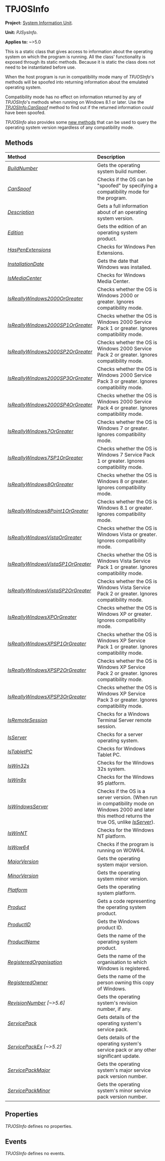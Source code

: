 # TPJOSInfo

**Project:** [System Information Unit](../API.md).

**Unit:** _PJSysInfo_.

**Applies to:** ~>5.0

This is a static class that gives access to information about the operating system on which the program is running. All the class' functionality is exposed through its static methods. Because it is static the class does not need to be instantiated before use.

When the host program is run in compatibility mode many of _TPJOSInfo_'s methods will be spoofed into returning information about the emulated operating system.

Compatibility mode has no effect on information returned by any of _TPJOSInfo_'s methods when running on Windows 8.1 or later. Use the _[TPJOSInfo.CanSpoof](./TPJOSInfo-CanSpoof.md)_ method to find out if the returned information _could_ have been spoofed.

_TPJOSInfo_ also provides some [new methods](./TPJOSInfo-IsReallyWindows-Methods.md) that can be used to query the operating system version regardless of any compatibility mode.

## Methods

| Method | Description |
|:-------|:------------|
| _[BuildNumber](./TPJOSInfo-BuildNumber.md)_ | Gets the operating system build number. |
| _[CanSpoof](./TPJOSInfo-CanSpoof.md)_ | Checks if the OS can be "spoofed" by specifying a compatibility mode for the program. |
| _[Description](./TPJOSInfo-Description.md)_ | Gets a full information about of an operating system version. |
| _[Edition](./TPJOSInfo-Edition.md)_ | Gets the edition of an operating system product. |
| _[HasPenExtensions](./TPJOSInfo-HasPenExtensions.md)_ | Checks for Windows Pen Extensions. |
| _[InstallationDate](./TPJOSInfo-InstallationDate.md)_ | Gets the date that Windows was installed. |
| _[IsMediaCenter](./TPJOSInfo-IsMediaCenter.md)_ | Checks for Windows Media Center. |
| _[IsReallyWindows2000OrGreater](./TPJOSInfo-IsReallyWindows-Methods.md)_ | Checks whether the OS is Windows 2000 or greater. Ignores compatibility mode. |
| _[IsReallyWindows2000SP1OrGreater](./TPJOSInfo-IsReallyWindows-Methods.md)_ | Checks whether the OS is Windows 2000 Service Pack 1 or greater. Ignores compatibility mode. |
| _[IsReallyWindows2000SP2OrGreater](./TPJOSInfo-IsReallyWindows-Methods.md)_ | Checks whether the OS is Windows 2000 Service Pack 2 or greater. Ignores compatibility mode. |
| _[IsReallyWindows2000SP3OrGreater](./TPJOSInfo-IsReallyWindows-Methods.md)_ | Checks whether the OS is Windows 2000 Service Pack 3 or greater. Ignores compatibility mode. |
| _[IsReallyWindows2000SP4OrGreater](./TPJOSInfo-IsReallyWindows-Methods.md)_ | Checks whether the OS is Windows 2000 Service Pack 4 or greater. Ignores compatibility mode. |
| _[IsReallyWindows7OrGreater](./TPJOSInfo-IsReallyWindows-Methods.md)_ | Checks whether the OS is Windows 7 or greater. Ignores compatibility mode. |
| _[IsReallyWindows7SP1OrGreater](./TPJOSInfo-IsReallyWindows-Methods.md)_ | Checks whether the OS is Windows 7 Service Pack 1 or greater. Ignores compatibility mode. |
| _[IsReallyWindows8OrGreater](./TPJOSInfo-IsReallyWindows-Methods.md)_ | Checks whether the OS is Windows 8 or greater. Ignores compatibility mode. |
| _[IsReallyWindows8Point1OrGreater](./TPJOSInfo-IsReallyWindows-Methods.md)_ | Checks whether the OS is Windows 8.1 or greater. Ignores compatibility mode. |
| _[IsReallyWindowsVistaOrGreater](./TPJOSInfo-IsReallyWindows-Methods.md)_ | Checks whether the OS is Windows Vista or greater. Ignores compatibility mode. |
| _[IsReallyWindowsVistaSP1OrGreater](./TPJOSInfo-IsReallyWindows-Methods.md)_ | Checks whether the OS is Windows Vista Service Pack 1 or greater. Ignores compatibility mode. |
| _[IsReallyWindowsVistaSP2OrGreater](./TPJOSInfo-IsReallyWindows-Methods.md)_ | Checks whether the OS is Windows Vista Service Pack 2 or greater. Ignores compatibility mode. |
| _[IsReallyWindowsXPOrGreater](./TPJOSInfo-IsReallyWindows-Methods.md)_ | Checks whether the OS is Windows XP or greater. Ignores compatibility mode. |
| _[IsReallyWindowsXPSP1OrGreater](./TPJOSInfo-IsReallyWindows-Methods.md)_ | Checks whether the OS is Windows XP Service Pack 1 or greater. Ignores compatibility mode. |
| _[IsReallyWindowsXPSP2OrGreater](./TPJOSInfo-IsReallyWindows-Methods.md)_ | Checks whether the OS is Windows XP Service Pack 2 or greater. Ignores compatibility mode. |
| _[IsReallyWindowsXPSP3OrGreater](./TPJOSInfo-IsReallyWindows-Methods.md)_ | Checks whether the OS is Windows XP Service Pack 3 or greater. Ignores compatibility mode. |
| _[IsRemoteSession](./TPJOSInfo-IsRemoteSession.md)_ | Checks for a Windows Terminal Server remote session. |
| _[IsServer](./TPJOSInfo-IsServer.md)_ | Checks for a server operating system. |
| _[IsTabletPC](./TPJOSInfo-IsTabletPC.md)_ | Checks for Windows Tablet PC. |
| _[IsWin32s](./TPJOSInfo-IsWin32s.md)_ | Checks for the Windows 32s system. |
| _[IsWin9x](./TPJOSInfo-IsWin9x.md)_ | Checks for the Windows 95 platform. |
| _[IsWindowsServer](./TPJOSInfo-IsWindowsServer.md)_ | Checks if the OS is a server version. (When run in compatibility mode on Windows 2000 and later this method returns the true OS, unlike _[IsServer](./TPJOSInfo-IsServer.md)_). |
| _[IsWinNT](./TPJOSInfo-IsWinNT.md)_ | Checks for the Windows NT platform. |
| _[IsWow64](./TPJOSInfo-IsWow64.md)_ | Checks if the program is running on WOW64. |
| _[MajorVersion](./TPJOSInfo-MajorVersion.md)_ | Gets the operating system major version. |
| _[MinorVersion](./TPJOSInfo-MinorVersion.md)_ | Gets the operating system minor version. |
| _[Platform](./TPJOSInfo-Platform.md)_ | Gets the operating system platform. |
| _[Product](./TPJOSInfo-Product.md)_ | Gets a code representing the operating system product. |
| _[ProductID](./TPJOSInfo-ProductID.md)_ | Gets the Windows product ID. |
| _[ProductName](./TPJOSInfo-ProductName.md)_ | Gets the name of the operating system product. |
| _[RegisteredOrganisation](./TPJOSInfo-RegisteredOrganisation.md)_ | Gets the name of the organisation to which Windows is registered. |
| _[RegisteredOwner](./TPJOSInfo-RegisteredOwner.md)_ | Gets the name of the person owning this copy of Windows. |
| _[RevisionNumber](./TPJOSInfo-RevisionNumber.md) [~>5.6]_ | Gets the operating system's revision number, if any. |
| _[ServicePack](./TPJOSInfo-ServicePack.md)_ | Gets details of the operating system's service pack. |
| _[ServicePackEx](./TPJOSInfo-ServicePackEx.md) [~>5.2]_ | Gets details of the operating system's service pack or any other significant update. |
| _[ServicePackMajor](./TPJOSInfo-ServicePackMajor.md)_ | Gets the operating system's major service pack version number. |
| _[ServicePackMinor](./TPJOSInfo-ServicePackMinor.md)_ | Gets the operating system's minor service pack version number. |

## Properties

_TPJOSInfo_ defines no properties.

## Events

_TPJOSInfo_ defines no events.
